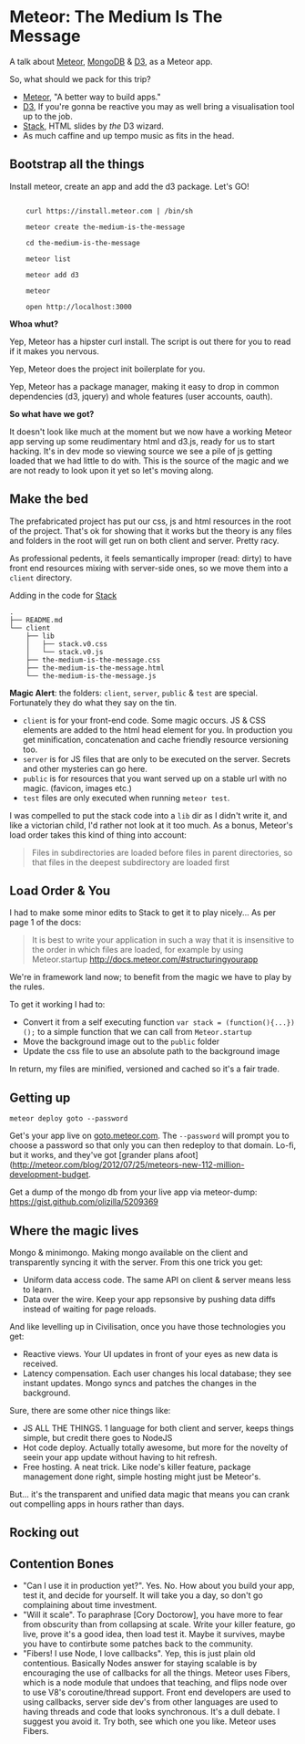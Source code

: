 Meteor: The Medium Is The Message
=================================

A talk about [Meteor][], [MongoDB][] & [D3][], as a Meteor app. 

So, what should we pack for this trip?

- [Meteor][], "A better way to build apps."
- [D3][], If you're gonna be reactive you may as well bring a visualisation tool up to the job.
- [Stack][], HTML slides by _the_ D3 wizard.
- As much caffine and up tempo music as fits in the head.

Bootstrap all the things
------------------------

Install meteor, create an app and add the d3 package. Let's GO!

```shell

	curl https://install.meteor.com | /bin/sh

	meteor create the-medium-is-the-message

	cd the-medium-is-the-message

	meteor list

	meteor add d3

	meteor

	open http://localhost:3000

```

__Whoa whut?__

Yep, Meteor has a hipster curl install. The script is out there for you to read if it makes you nervous.

Yep, Meteor does the project init boilerplate for you.

Yep, Meteor has a package manager, making it easy to drop in common dependencies (d3, jquery) and whole features (user accounts, oauth).

__So what have we got?__

It doesn't look like much at the moment but we now have a working Meteor app 
serving up some reudimentary html and d3.js, ready for us to start hacking. 
It's in dev mode so viewing source we see a pile of js getting loaded that we
had little to do with. This is the source of the magic and we are not ready to 
look upon it yet so let's moving along.

Make the bed
------------

The prefabricated project has put our css, js and html resources in the root of 
the project. That's ok for showing that it works but the theory is any files and 
folders in the root will get run on both client and server. Pretty racy.

As professional pedents, it feels semantically improper (read: dirty) to have 
front end resources mixing with server-side ones, so we move them into a 
`client` directory.

Adding in the code for [Stack][]

```shell
.
├── README.md
└── client
    ├── lib
    │   ├── stack.v0.css
    │   └── stack.v0.js
    ├── the-medium-is-the-message.css
    ├── the-medium-is-the-message.html
    └── the-medium-is-the-message.js

```

**Magic Alert**: the folders: `client`, `server`, `public` & `test` are special. 
Fortunately they do what they say on the tin. 

- `client` is for your front-end code. Some magic occurs. JS & CSS elements are added to the html head element for you. In production you get minification, concatenation and cache friendly resource versioning too.
- `server` is for JS files that are only to be executed on the server. Secrets and other mysteries can go here.
- `public` is for resources that you want served up on a stable url with no magic. (favicon, images etc.)
- `test` files are only executed when running `meteor test`.

I was compelled to put the stack code into a `lib` dir as I didn't write it, and
like a victorian child, I'd rather not look at it too much. As a bonus, Meteor's 
load order takes this kind of thing into account:

> Files in subdirectories are loaded before files in parent directories, so that files in the deepest subdirectory are loaded first

Load Order & You
----------------

I had to make some minor edits to Stack to get it to play nicely... As per page 1 of the docs:

> It is best to write your application in such a way that it is insensitive to the order in which files are loaded, for example by using Meteor.startup
http://docs.meteor.com/#structuringyourapp

We're in framework land now; to benefit from the magic we have to play by the rules. 

To get it working I had to:

- Convert it from a self executing function `var stack = (function(){...})();` to a simple function that we can call from `Meteor.startup`
- Move the background image out to the `public` folder
- Update the css file to use an absolute path to the background image

In return, my files are minified, versioned and cached so it's a fair trade.


Getting up
----------

```meteor deploy goto --password```

Get's your app live on [goto.meteor.com]. The `--password` will prompt you to 
choose a password so that only you can then redeploy to that domain. 
Lo-fi, but it works, and they've got [grander plans afoot](http://meteor.com/blog/2012/07/25/meteors-new-112-million-development-budget.

Get a dump of the mongo db from your live app via meteor-dump: https://gist.github.com/olizilla/5209369

Where the magic lives
---------------------

Mongo & minimongo. Making mongo available on the client and transparently syncing it with the server.
From this one trick you get:

- Uniform data access code. The same API on client & server means less to learn.
- Data over the wire. Keep your app repsonsive by pushing data diffs instead of waiting for page reloads.

And like levelling up in Civilisation, once you have those technologies you get:

- Reactive views. Your UI updates in front of your eyes as new data is received.
- Latency compensation. Each user changes his local database; they see instant updates. Mongo syncs and patches the changes in the background.

Sure, there are some other nice things like:

- JS ALL THE THINGS. 1 language for both client and server, keeps things simple, but credit there goes to NodeJS
- Hot code deploy. Actually totally awesome, but more for the novelty of seein your app update without having to hit refresh.
- Free hosting. A neat trick. Like node's killer feature, package management done right, simple hosting might just be Meteor's.

But... it's the transparent and unified data magic that means you can crank out compelling apps in hours rather than days.

Rocking out
-----------





Contention Bones
----------------

- "Can I use it in production yet?". Yes. No. How about you build your app, test it, and decide for yourself. It will take you a day, so don't go complaining about time investment.
- "Will it scale". To paraphrase [Cory Doctorow], you have more to fear from obscurity than from collapsing at scale. Write your killer feature, go live, prove it's a good idea, then load test it. Maybe it survives, maybe you have to contirbute some patches back to the community.
- "Fibers! I use Node, I love callbacks". Yep, this is just plain old contentious. Basically Nodes answer for staying scalable is by encouraging the use of callbacks for all the things. Meteor uses Fibers, which is a node module that undoes that teaching, and flips node over to use V8's coroutine/thread support. Front end developers are used to using callbacks, server side dev's from other languages are used to having threads and code that looks synchronous. It's a dull debate. I suggest you avoid it. Try both, see which one you like. Meteor uses Fibers.


[goto.meteor.com]: http://goto.meteor.com
[Meteor]: http://meteor.com/
[MongoDB]: http://www.mongodb.org/
[D3]: http://d3js.org/
[Stack]: http://mbostock.github.com/stack/
[NodeJS]: http://meteor.com/

